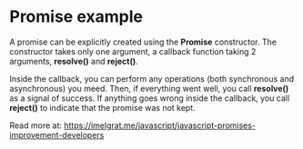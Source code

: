 # Promise example

A promise can be explicitly created using the **Promise** constructor. The constructor takes only one argument, a callback function taking 2 arguments, **resolve()** and **reject()**.

Inside the callback, you can perform any operations (both synchronous and asynchronous) you meed. Then, if everything went well, you call **resolve()** as a signal of success. If anything goes wrong inside the callback, you call **reject()** to indicate that the promise was not kept.

Read more at: https://imelgrat.me/javascript/javascript-promises-improvement-developers

